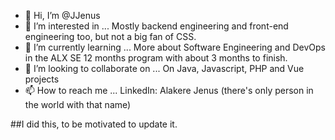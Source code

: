- 👋 Hi, I’m @JJenus
- 👀 I’m interested in ...
Mostly backend engineering and front-end engineering too, 
but not a big fan of CSS. 
- 🌱 I’m currently learning ...
More about Software Engineering and DevOps in the 
ALX SE 12 months program with about 3 months to finish. 
- 💞️ I’m looking to collaborate on ...
On Java, Javascript, PHP and Vue projects 
- 📫 How to reach me ...
LinkedIn: Alakere Jenus (there's only person in the world with that name) 

##I did this, to be motivated to update it. 
<!---
JJenus/JJenus is a ✨ special ✨ repository because its `README.md` (this file) appears on your GitHub profile.
You can click the Preview link to take a look at your changes.
--->

